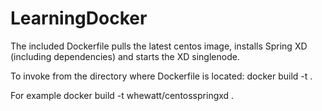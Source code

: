 # LearningDocker
The included Dockerfile pulls the latest centos image, installs Spring XD (including
dependencies) and starts the XD singlenode.

To invoke from the directory where Dockerfile is located:
  docker build -t <tagname> .
  
For example
  docker build -t whewatt/centosspringxd .